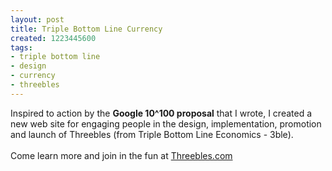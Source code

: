 ```yaml
---
layout: post
title: Triple Bottom Line Currency
created: 1223445600
tags:
- triple bottom line
- design
- currency
- threebles
---
```

<p>Inspired to action by the <strong>Google 10^100 proposal</strong> that I wrote, I created a new web site for engaging people in the design, implementation, promotion and launch of Threebles (from Triple Bottom Line Economics - 3ble).<br>
<br>
Come learn more and join in the fun at <a href="http://www.threebles.com/">Threebles.com</a></p>

